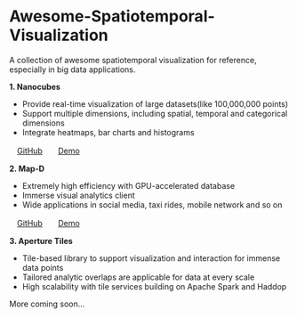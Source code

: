 # Awesome-Spatiotemporal-Visualization
A collection of awesome spatiotemporal visualization for reference, especially in big data applications.

**1. Nanocubes**
* Provide real-time visualization of large datasets(like 100,000,000 points)
* Support multiple dimensions, including spatial, temporal and categorical dimensions
* Integrate heatmaps, bar charts and histograms


　[GitHub](https://github.com/laurolins/nanocube)　　[Demo](http://www.nanocubes.net/)


**2. Map-D**
* Extremely high efficiency with GPU-accelerated database
* Immerse visual analytics client
* Wide applications in social media, taxi rides, mobile network and so on


　[GitHub](https://github.com/mapd)　　[Demo](https://www.mapd.com/demos/)


**3. Aperture Tiles**
* Tile-based library to support visualization and interaction for immense data points
* Tailored analytic overlaps are applicable for data at every scale
* High scalability with tile services building on Apache Spark and Haddop


More coming soon...
